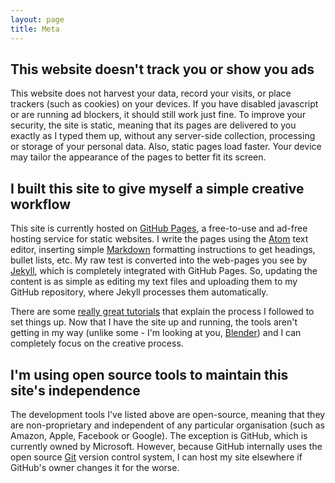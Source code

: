```yaml
---
layout: page
title: Meta
---
```


## This website doesn't track you or show you ads

This website does not harvest your data, record your visits, or place trackers (such as cookies) on your devices. If you have disabled javascript or are running ad blockers, it should still work just fine. To improve your security, the site is static, meaning that its pages are delivered to you exactly as I typed them up, without any server-side collection, processing or storage of your personal data. Also, static pages load faster. Your device may tailor the appearance of the pages to better fit its screen.

## I built this site to give myself a simple creative workflow

This site is currently hosted on [GitHub Pages](https://pages.github.com/), a free-to-use and ad-free hosting service for static websites. I write the pages using the [Atom](https://atom.io/) text editor, inserting simple [Markdown](https://daringfireball.net/projects/markdown/) formatting instructions to get headings, bullet lists, etc. My raw test is converted into the web-pages you see by [Jekyll](https://jekyllrb.com/), which is completely integrated with GitHub Pages. So, updating the content is as simple as editing my text files and uploading them to my GitHub repository, where Jekyll processes them automatically.

There are some [really great tutorials](http://jmcglone.com/guides/github-pages/) that explain the process I followed to set things up. Now that I have the site up and running, the tools aren't getting in my way (unlike some - I'm looking at you, [Blender](https://www.blender.org/)) and I can completely focus on the creative process.

## I'm using open source tools to maintain this site's independence

The development tools I've listed above are open-source, meaning that they are non-proprietary and independent of any particular organisation (such as Amazon, Apple, Facebook or Google). The exception is GitHub, which is currently owned by Microsoft. However, because GitHub internally uses the open source [Git](https://git-scm.com/) version control system, I can host my site elsewhere if GitHub's owner changes it for the worse.









 

